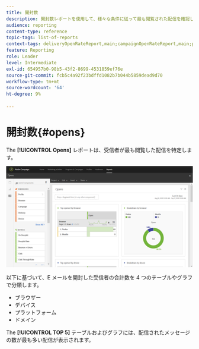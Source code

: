 ```yaml
---
title: 開封数
description: 開封数レポートを使用して、様々な条件に従って最も閲覧された配信を確認します。
audience: reporting
content-type: reference
topic-tags: list-of-reports
context-tags: deliveryOpenRateReport,main;campaignOpenRateReport,main;programOpenRateReport,main
feature: Reporting
role: Leader
level: Intermediate
exl-id: 654957b0-98b5-43f2-8699-4531859ef76e
source-git-commit: fcb5c4a92f23bdffd1082b7b044b5859dead9d70
workflow-type: tm+mt
source-wordcount: '64'
ht-degree: 9%

---
```


# 開封数{#opens}

The **[!UICONTROL Opens]** レポートは、受信者が最も閲覧した配信を特定します。

![](assets/delivery_reports_opens.png)

以下に基づいて、E メールを開封した受信者の合計数を 4 つのテーブルやグラフで分類します。

* ブラウザー
* デバイス
* プラットフォーム
* ドメイン

The **[!UICONTROL TOP 5]** テーブルおよびグラフには、配信されたメッセージの数が最も多い配信が表示されます。
